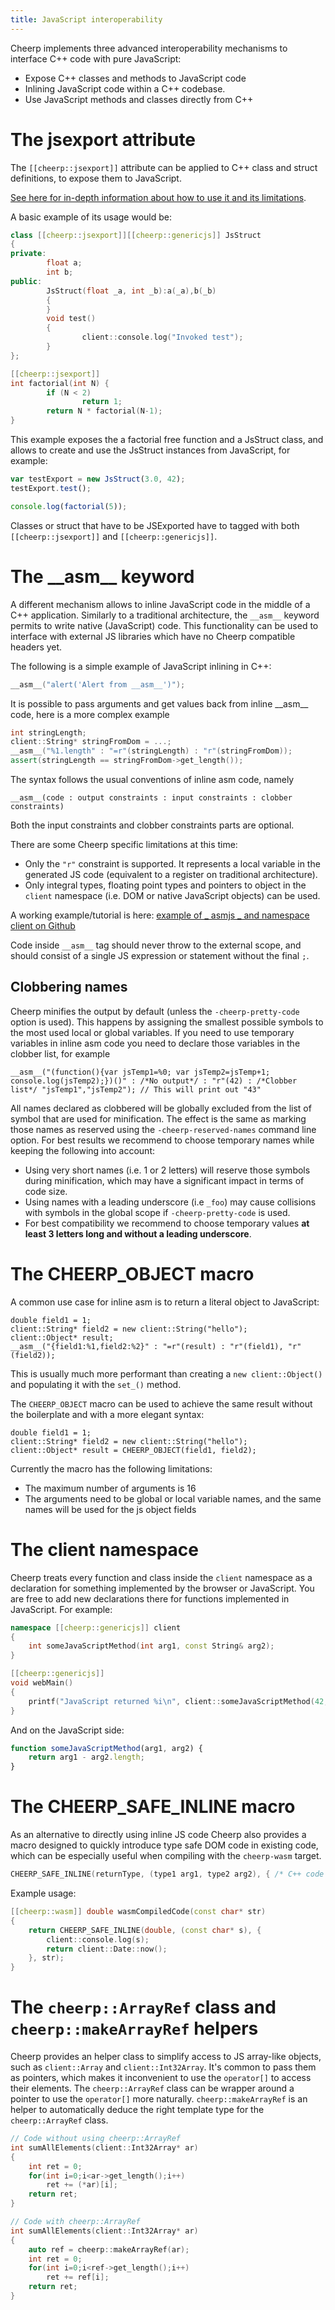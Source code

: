 ```yaml
---
title: JavaScript interoperability
---
```


Cheerp implements three advanced interoperability mechanisms to interface C++ code with pure JavaScript:

- Expose C++ classes and methods to JavaScript code
- Inlining JavaScript code within a C++ codebase.
- Use JavaScript methods and classes directly from C++

# The jsexport attribute

The `[[cheerp::jsexport]]` attribute can be applied to C++ class and struct definitions, to expose them to JavaScript.

[See here for in-depth information about how to use it and its limitations](/cheerp/reference/javascript-interop/JSExport-attribute).

A basic example of its usage would be:

```cpp
class [[cheerp::jsexport]][[cheerp::genericjs]] JsStruct
{
private:
        float a;
        int b;
public:
        JsStruct(float _a, int _b):a(_a),b(_b)
        {
        }
        void test()
        {
                client::console.log("Invoked test");
        }
};

[[cheerp::jsexport]]
int factorial(int N) {
        if (N < 2)
                return 1;
        return N * factorial(N-1);
}
```

This example exposes the a factorial free function and a JsStruct class, and allows to create and use the JsStruct instances from JavaScript, for example:

```js
var testExport = new JsStruct(3.0, 42);
testExport.test();

console.log(factorial(5));
```

Classes or struct that have to be JSExported have to tagged with both `[[cheerp::jsexport]]` and `[[cheerp::genericjs]]`.

# The \_\_asm\_\_ keyword

A different mechanism allows to inline JavaScript code in the middle of a C++ application. Similarly to a traditional architecture, the `__asm__` keyword permits to write native (JavaScript) code. This functionality can be used to interface with external JS libraries which have no Cheerp compatible headers yet.

The following is a simple example of JavaScript inlining in C++:

```cpp
__asm__("alert('Alert from __asm__')");
```

It is possible to pass arguments and get values back from inline \_\_asm\_\_ code, here is a more complex example

```cpp
int stringLength;
client::String* stringFromDom = ...;
__asm__("%1.length" : "=r"(stringLength) : "r"(stringFromDom));
assert(stringLength == stringFromDom->get_length());
```

The syntax follows the usual conventions of inline asm code, namely

```
__asm__(code : output constraints : input constraints : clobber constraints)
```

Both the input constraints and clobber constraints parts are optional.

There are some Cheerp specific limitations at this time:

- Only the `"r"` constraint is supported. It represents a local variable in the generated JS code (equivalent to a register on traditional architecture).
- Only integral types, floating point types and pointers to object in the `client` namespace (i.e. DOM or native JavaScript objects) can be used.

A working example/tutorial is here: [example of _ asmjs _ and namespace client on Github](https://gist.github.com/carlopi/c36e9b8f0eaf72c569491fadac331707)

Code inside `__asm__` tag should never throw to the external scope, and should consist of a single JS expression or statement without the final `;`.

## Clobbering names

Cheerp minifies the output by default (unless the `-cheerp-pretty-code` option is used). This happens by assigning the smallest possible symbols to the most used local or global variables. If you need to use temporary variables in inline asm code you need to declare those variables in the clobber list, for example

```
__asm__("(function(){var jsTemp1=%0; var jsTemp2=jsTemp+1; console.log(jsTemp2);})()" : /*No output*/ : "r"(42) : /*Clobber list*/ "jsTemp1","jsTemp2"); // This will print out "43"
```

All names declared as clobbered will be globally excluded from the list of symbol that are used for minification. The effect is the same as marking those names as reserved using the `-cheerp-reserved-names` command line option. For best results we recommend to choose temporary names while keeping the following into account:

- Using very short names (i.e. 1 or 2 letters) will reserve those symbols during minification, which may have a significant impact in terms of code size.
- Using names with a leading underscore (i.e `_foo`) may cause collisions with symbols in the global scope if `-cheerp-pretty-code` is used.
- For best compatibility we recommend to choose temporary values **at least 3 letters long and without a leading underscore**.

# The CHEERP_OBJECT macro

A common use case for inline asm is to return a literal object to JavaScript:

```
double field1 = 1;
client::String* field2 = new client::String("hello");
client::Object* result;
__asm__("{field1:%1,field2:%2}" : "=r"(result) : "r"(field1), "r"(field2));
```

This is usually much more performant than creating a `new client::Object()` and populating it with the `set_()` method.

The `CHEERP_OBJECT` macro can be used to achieve the same result without the boilerplate and with a more elegant syntax:

```
double field1 = 1;
client::String* field2 = new client::String("hello");
client::Object* result = CHEERP_OBJECT(field1, field2);
```

Currently the macro has the following limitations:

- The maximum number of arguments is 16
- The arguments need to be global or local variable names, and the same names will be used for the js object fields

# The client namespace

Cheerp treats every function and class inside the `client` namespace as a declaration for something implemented by the browser or JavaScript. You are free to add new declarations there for functions implemented in JavaScript. For example:

```cpp
namespace [[cheerp::genericjs]] client
{
	int someJavaScriptMethod(int arg1, const String& arg2);
}

[[cheerp::genericjs]]
void webMain()
{
	printf("JavaScript returned %i\n", client::someJavaScriptMethod(42, "This is converted to a JavaScript String"));
}
```

And on the JavaScript side:

```js
function someJavaScriptMethod(arg1, arg2) {
	return arg1 - arg2.length;
}
```

# The CHEERP_SAFE_INLINE macro

As an alternative to directly using inline JS code Cheerp also provides a macro designed to quickly introduce type safe DOM code in existing code, which can be especially useful when compiling with the `cheerp-wasm` target.

```cpp
CHEERP_SAFE_INLINE(returnType, (type1 arg1, type2 arg2), { /* C++ code that access the DOM */ }, param1, param2);
```

Example usage:

```cpp
[[cheerp::wasm]] double wasmCompiledCode(const char* str)
{
    return CHEERP_SAFE_INLINE(double, (const char* s), {
        client::console.log(s);
        return client::Date::now();
    }, str);
}
```

# The `cheerp::ArrayRef` class and `cheerp::makeArrayRef` helpers

Cheerp provides an helper class to simplify access to JS array-like objects, such as `client::Array` and `client::Int32Array`. It's common to pass them as pointers, which makes it inconvenient to use the `operator[]` to access their elements. The `cheerp::ArrayRef` class can be wrapper around a pointer to use the `operator[]` more naturally. `cheerp::makeArrayRef` is an helper to automatically deduce the right template type for the `cheerp::ArrayRef` class.

```cpp
// Code without using cheerp::ArrayRef
int sumAllElements(client::Int32Array* ar)
{
    int ret = 0;
    for(int i=0;i<ar->get_length();i++)
        ret += (*ar)[i];
    return ret;
}

// Code with cheerp::ArrayRef
int sumAllElements(client::Int32Array* ar)
{
    auto ref = cheerp::makeArrayRef(ar);
    int ret = 0;
    for(int i=0;i<ref->get_length();i++)
        ret += ref[i];
    return ret;
}
```
